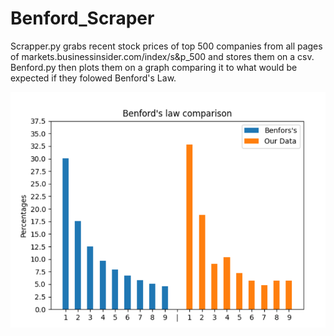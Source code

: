 # Benford_Scraper
Scrapper.py grabs recent stock prices of top 500 companies from all pages of markets.businessinsider.com/index/s&p_500 and stores them on a csv.
Benford.py then plots them on a graph comparing it to what would be expected if they folowed Benford's Law.

![alt text](https://github.com/gugajazz/Benford_Scraper/blob/main/Graph.png?raw=true)
